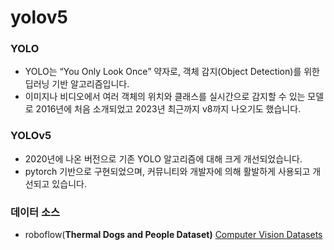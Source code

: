 # yolov5

### YOLO
- YOLO는 “You Only Look Once” 약자로, 객체 감지(Object Detection)를 위한 딥러닝 기반 알고리즘입니다.
- 이미지나 비디오에서 여러 객체의 위치와 클래스를 실시간으로 감지할 수 있는 모델로 2016년에 처음 소개되었고  2023년 최근까지 v8까지 나오기도 했습니다. 

### YOLOv5
- 2020년에 나온 버전으로 기존 YOLO 알고리즘에 대해 크게 개선되었습니다.
- pytorch 기반으로 구현되었으며, 커뮤니티와 개발자에 의해 활발하게 사용되고 개선되고 있습니다.

### 데이터 소스
- roboflow(****Thermal Dogs and People Dataset)****
[Computer Vision Datasets](https://public.roboflow.com/)

